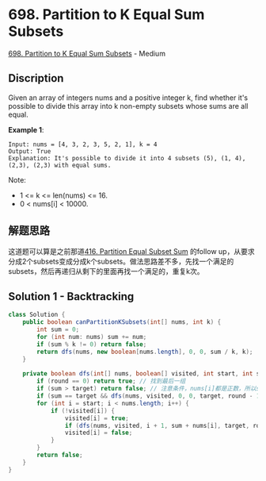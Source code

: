 # 698. Partition to K Equal Sum Subsets

[698. Partition to K Equal Sum Subsets](https://leetcode.com/problems/partition-to-k-equal-sum-subsets/) - Medium

## Discription
Given an array of integers nums and a positive integer k, find whether it's possible to divide this array into k non-empty subsets whose sums are all equal.

**Example 1**:

    Input: nums = [4, 3, 2, 3, 5, 2, 1], k = 4
    Output: True
    Explanation: It's possible to divide it into 4 subsets (5), (1, 4), (2,3), (2,3) with equal sums.


Note:

+ 1 <= k <= len(nums) <= 16.
+ 0 < nums[i] < 10000.

## 解题思路
这道题可以算是之前那道[416. Partition Equal Subset Sum](https://github.com/cswsq96/My-LeetCode-Solutions/blob/master/Problems/416.%20Partition%20Equal%20Subset%20Sum.md)
的follow up，从要求分成2个subsets变成分成k个subsets。做法思路差不多，先找一个满足的subsets，然后再递归从剩下的里面再找一个满足的，重复k次。


## Solution 1 - Backtracking

```java
class Solution {
    public boolean canPartitionKSubsets(int[] nums, int k) {
        int sum = 0;
        for (int num: nums) sum += num;
        if (sum % k != 0) return false;
        return dfs(nums, new boolean[nums.length], 0, 0, sum / k, k);
    }
    
    private boolean dfs(int[] nums, boolean[] visited, int start, int sum, int target, int round) {
        if (round == 0) return true; // 找到最后一组
        if (sum > target) return false; // 注意条件，nums[i]都是正数，所以sum超过target了可以直接剪枝
        if (sum == target && dfs(nums, visited, 0, 0, target, round - 1)) return true; // 从头开始找新一个满足的subsets
        for (int i = start; i < nums.length; i++) {
            if (!visited[i]) {
                visited[i] = true;
                if (dfs(nums, visited, i + 1, sum + nums[i], target, round)) return true;
                visited[i] = false;
            }
        }
        return false;
    }
}
```
